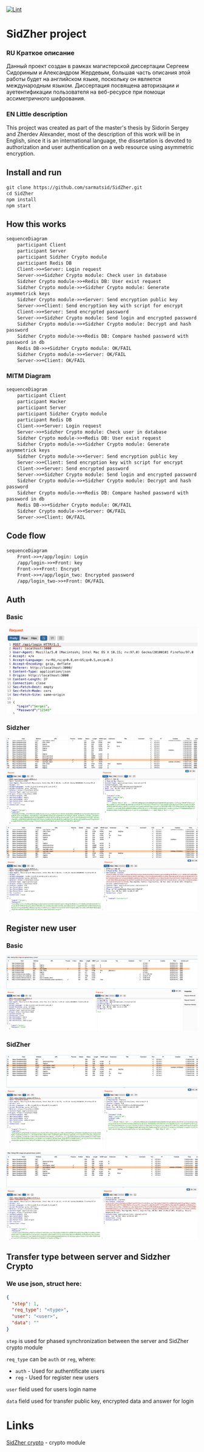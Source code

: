 [![Lint](https://github.com/sarmatsid/SidZher/actions/workflows/lint.yml/badge.svg)](https://github.com/sarmatsid/SidZher/actions/workflows/lint.yml)

# SidZher project

### RU Краткое описание
Данный проект создан в рамках магистерской диссертации Сергеем Сидориным и Александром Жердевым, большая часть описания этой работы будет на английском языке, поскольку он является международным языком. Диссертация посвящена авторизации и ауетентификации пользователя на веб-ресурсе при помощи ассиметричного шифрования. 

### EN Little description
This project was created as part of the master's thesis by Sidorin Sergey and Zherdev Alexander, most of the description of this work will be in English, since it is an international language, the dissertation is devoted to authorization and user authentication on a web resource using asymmetric encryption.


## Install and run

```shell
git clone https://github.com/sarmatsid/SidZher.git
cd SidZher
npm install
npm start
```


## How this works
```mermaid
sequenceDiagram
    participant Client
    participant Server
    participant Sidzher Crypto module
    participant Redis DB
    Client->>+Server: Login request
    Server->>+Sidzher Crypto module: Check user in database
    Sidzher Crypto module->>+Redis DB: User exist request
    Sidzher Crypto module->>+Sidzher Crypto module: Generate asymmetrick keys 
    Sidzher Crypto module->>+Server: Send encryption public key
    Server->>+Client: Send encryption key with script for encrypt
    Client->>+Server: Send encrypted password
    Server->>+Sidzher Crypto module: Send login and encrypted password
    Sidzher Crypto module->>+Sidzher Crypto module: Decrypt and hash password
    Sidzher Crypto module->>+Redis DB: Compare hashed password with password in db
    Redis DB->>+Sidzher Crypto module: OK/FAIL
    Sidzher Crypto module->>+Server: OK/FAIL
    Server->>+Client: OK/FAIL
```

### MITM Diagram
```mermaid
sequenceDiagram
    participant Client
    participant Hacker
    participant Server
    participant Sidzher Crypto module
    participant Redis DB
    Client->>+Server: Login request
    Server->>+Sidzher Crypto module: Check user in database
    Sidzher Crypto module->>+Redis DB: User exist request
    Sidzher Crypto module->>+Sidzher Crypto module: Generate asymmetrick keys 
    Sidzher Crypto module->>+Server: Send encryption public key
    Server->>+Client: Send encryption key with script for encrypt
    Client->>+Server: Send encrypted password
    Server->>+Sidzher Crypto module: Send login and encrypted password
    Sidzher Crypto module->>+Sidzher Crypto module: Decrypt and hash password
    Sidzher Crypto module->>+Redis DB: Compare hashed password with password in db
    Redis DB->>+Sidzher Crypto module: OK/FAIL
    Sidzher Crypto module->>+Server: OK/FAIL
    Server->>+Client: OK/FAIL
```

## Code flow

```mermaid
sequenceDiagram
    Front->>+/app/login: Login
    /app/login->>+Front: key
    Front->>+Front: Encrypt
    Front->>+/app/login_two: Encrypted password
    /app/login_two->>+Front: OK/FAIL
```

## Auth
### Basic
![Simple login](./images/before/login_request.png)

### Sidzher
![Login step 1](./images/after/login_request_step1.png)
![Login step 3](./images/after/login_request_step3.png)

## Register new user
### Basic
![Simple reg](./images/before/reg_request.png)
### SidZher
![Reg step 1](./images/after/reg_request_step1.png)
![Reg step 3](./images/after/reg_request_step3.png)

## Transfer type between server and Sidzher Crypto

### We use json, struct here:

```json
{
  "step": 1,
  "req_type": "<type>",
  "user": "<user>",
  "data": ""
}

```

`step` is used for phased synchronization between the server and SidZher crypto module

`req_type` can be `auth` or `reg`, where:

- `auth` - Used for authentificate users
- `reg` - Used for register new users

`user` field used for users login name

`data` field used for transfer public key, encrypted data and answer for login

# Links
[SidZher crypto](https://github.com/CNDspace/SidZher_crypto) - crypto module